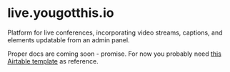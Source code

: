 # live.yougotthis.io

Platform for live conferences, incorporating video streams, captions, and elements updatable from an admin panel.

Proper docs are coming soon - promise. For now you probably need [this Airtable template](https://airtable.com/universe/exp9yCUBqoTXL7iI2/liveyougotthisio) as reference.
